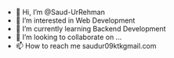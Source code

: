 - 👋 Hi, I’m @Saud-UrRehman
- 👀 I’m interested in Web Development
- 🌱 I’m currently learning Backend Development
- 💞️ I’m looking to collaborate on ...
- 📫 How to reach me saudur09ktkgmail.com

<!---
Saud-UrRehman/Saud-UrRehman is a ✨ special ✨ repository because its `README.md` (this file) appears on your GitHub profile.
You can click the Preview link to take a look at your changes.
--->
